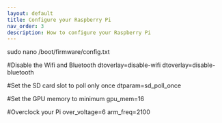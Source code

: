 ```yaml
---
layout: default
title: Configure your Raspberry Pi
nav_order: 3
description: How to configure your Raspberry Pi
---
```

sudo nano /boot/firmware/config.txt

#Disable the Wifi and Bluetooth
dtoverlay=disable-wifi
dtoverlay=disable-bluetooth

#Set the SD card slot to poll only once
dtparam=sd_poll_once

#Set the GPU memory to minimum
gpu_mem=16

#Overclock your Pi
over_voltage=6
arm_freq=2100
